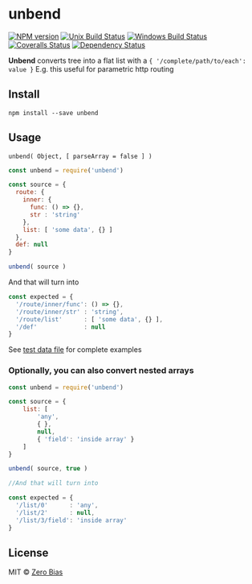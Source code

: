 # unbend

[![NPM version][npm-image]][npm-url]
[![Unix Build Status][travis-image]][travis-url]
[![Windows Build Status][appveyor-image]][appveyor-url]
[![Coveralls Status][coveralls-image]][coveralls-url]
[![Dependency Status][depstat-image]][depstat-url]

**Unbend** converts tree into a flat list with a `{ '/complete/path/to/each': value }`
E.g. this useful for parametric http routing

## Install

    npm install --save unbend

## Usage

    unbend( Object, [ parseArray = false ] )

```js
const unbend = require('unbend')

const source = {
  route: {
    inner: {
      func: () => {},
      str : 'string'
    },
    list: [ 'some data', {} ]
  },
  def: null
}

unbend( source )
```

And that will turn into

```js
const expected = {
  '/route/inner/func': () => {},
  '/route/inner/str' : 'string',
  '/route/list'      : [ 'some data', {} ],
  '/def'             : null
}
```

See [test data file](https://github.com/zerobias/unbend/blob/master/test/test-data.js) for complete examples

### Optionally, you can also convert nested arrays

```js
const unbend = require('unbend')

const source = {
    list: [
        'any',
        { },
        null,
        { 'field': 'inside array' }
    ]
}

unbend( source, true )

//And that will turn into

const expected = {
  '/list/0'      : 'any',
  '/list/2'      : null,
  '/list/3/field': 'inside array'
}
```

## License

MIT © [Zero Bias](https://github.com/zerobias)

[npm-url]: https://npmjs.org/package/unbend
[npm-image]: https://img.shields.io/npm/v/unbend.svg?style=flat-square

[travis-url]: https://travis-ci.org/zerobias/unbend
[travis-image]: https://img.shields.io/travis/zerobias/unbend.svg?style=flat-square&label=unix

[appveyor-url]: https://ci.appveyor.com/project/zerobias/unbend
[appveyor-image]: https://img.shields.io/appveyor/ci/zerobias/unbend.svg?style=flat-square&label=windows

[coveralls-url]: https://coveralls.io/r/zerobias/unbend
[coveralls-image]: https://img.shields.io/coveralls/zerobias/unbend.svg?style=flat-square

[depstat-url]: https://david-dm.org/zerobias/unbend
[depstat-image]: https://david-dm.org/zerobias/unbend.svg?style=flat-square